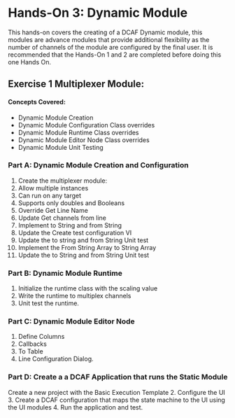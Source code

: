 # Hands-On 3: Dynamic Module
This hands-on covers the creating of a DCAF Dynamic module, this modules are advance modules that provide additional flexibility as the number of channels of the module are configured by the final user.
It is recommended that the Hands-On 1 and 2 are completed before doing this one Hands On.


## Exercise 1 Multiplexer Module:

#### Concepts Covered:
- Dynamic Module Creation
- Dynamic Module Configuration Class overrides
- Dynamic Module Runtime Class overrides
- Dynamic Module Editor Node Class overrides
- Dynamic Module Unit Testing


### Part A: Dynamic Module Creation and Configuration
1. Create the multiplexer module:
2. Allow multiple instances
3. Can run on any target
4. Supports only doubles and Booleans
5. Override Get Line Name
6. Update Get channels from line
7. Implement to String and from String
8. Update the Create test configuration VI
9. Update the to string and from String Unit test
10. Implement the From String Array to String Array
11. Update the to String and from String Unit test


### Part B: Dynamic Module Runtime
1. Initialize the runtime class with the scaling value
2. Write the runtime to multiplex channels
3. Unit test the runtime.


### Part C: Dynamic Module Editor Node
1. Define Columns
2. Callbacks
3. To Table
4. Line Configuration Dialog.

### Part D:  Create a a DCAF Application that runs the Static Module
Create a new project with the Basic Execution Template
2. Configure the UI
3. Create a DCAF configuration that maps the state machine to the UI using the UI modules
4. Run the application and test.
